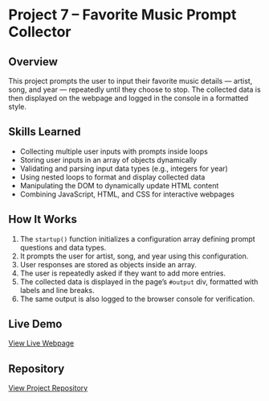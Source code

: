 # Project 7 – Favorite Music Prompt Collector

## Overview
This project prompts the user to input their favorite music details — artist, song, and year — repeatedly until they choose to stop. The collected data is then displayed on the webpage and logged in the console in a formatted style.

## Skills Learned
- Collecting multiple user inputs with prompts inside loops
- Storing user inputs in an array of objects dynamically
- Validating and parsing input data types (e.g., integers for year)
- Using nested loops to format and display collected data
- Manipulating the DOM to dynamically update HTML content
- Combining JavaScript, HTML, and CSS for interactive webpages

## How It Works
1. The `startup()` function initializes a configuration array defining prompt questions and data types.
2. It prompts the user for artist, song, and year using this configuration.
3. User responses are stored as objects inside an array.
4. The user is repeatedly asked if they want to add more entries.
5. The collected data is displayed in the page’s `#output` div, formatted with labels and line breaks.
6. The same output is also logged to the browser console for verification.

## Live Demo
[View Live Webpage](https://uo-cit-drewlesh.github.io/CIS-111-Project7/)

## Repository
[View Project Repository](https://github.com/yourusername/CIS-111-Project7)
